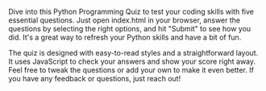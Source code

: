 Dive into this Python Programming Quiz to test your coding skills with five essential questions. Just open index.html in your browser, answer the questions by selecting the right options, and hit "Submit" to see how you did. It's a great way to refresh your Python skills and have a bit of fun.

The quiz is designed with easy-to-read styles and a straightforward layout. It uses JavaScript to check your answers and show your score right away. Feel free to tweak the questions or add your own to make it even better. If you have any feedback or questions, just reach out!
